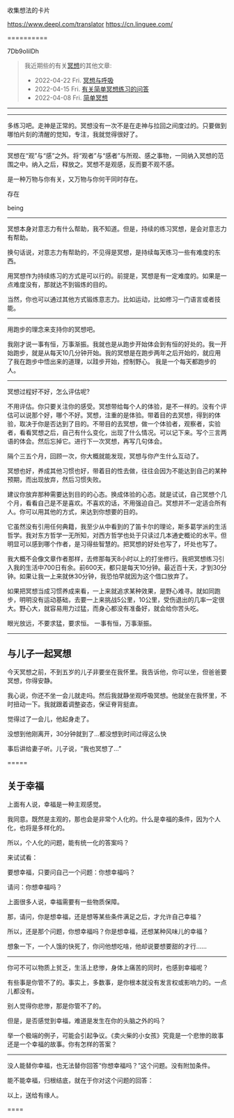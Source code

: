 收集想法的卡片

https://www.deepl.com/translator
https://cn.linguee.com/


==========

7Db9oIilDh

> 我近期些的有关[冥想](https://conge.github.io/tag/#冥想)的其他文章:
> - 2022-04-22 Fri. [冥想与呼吸](https://conge.github.io/2022/04/22/breathing/)
> - 2022-04-15 Fri. [有关简单冥想练习的问答](https://conge.github.io/2022/04/15/Q-and-A-about-meditation/)
> - 2022-04-08 Fri. [简单冥想](https://conge.github.io/2022/04/08/simple-meditation/)

---



----------

多练习吧。走神是正常的。冥想没有一次不是在走神与拉回之间度过的。只要做到哪怕片刻的清醒的觉知，专注，我就觉得很好了。

---

冥想在“观”与“感”之外。将“观者”与“感者”与所观、感之事物，一同纳入冥想的范围之中。纳入之后，释放之。冥想不是观感，反而要不观不感。

是一种万物与你有关，又万物与你何干同时存在。

存在

being

-----

冥想本身对意志力有什么帮助，我不知道。但是，持续的练习冥想，是会对意志力有帮助。

换句话说，对意志力有帮助的，不见得是冥想，是持续每天练习一些有难度的东西。

用冥想作为持续练习的方式是可以行的。前提是，冥想是有一定难度的。如果是一点难度没有，那就达不到锻炼的目的。

当然，你也可以通过其他方式锻炼意志力。比如运动，比如修习一门语言或者技能。

-----
用跑步的理念来支持你的冥想吧。

我刚才说一事有恒，万事渐振。我就也是从跑步开始体会到有恒的好处的。我一开始跑步，就是从每天10几分钟开始。我的冥想是在跑步两年之后开始的，就应用了我在跑步中悟出来的道理，以跬步开始，控制野心。
我是一个每天都跑步的人。

----

冥想过程好不好，怎么评估呢?

不用评估。你只要关注你的感受。冥想带给每个人的体验，是不一样的。没有个评估可以说那个好，哪个不好。冥想，注重的是体验。带着目的去冥想，得到的体验，取决于你是否达到了目的。不带目的去冥想，做一个体验者，观察者，实验者，看看冥想之后，自己有什么变化，出现了什么情况。可以记下来。写个三言两语的体会。然后忘掉它。进行下一次冥想，再写几句体会。

隔个三五个月，回顾一次，你大概就能发现，冥想与你产生什么互动了。

冥想也好，养成其他习惯也好，带着目的性去做，往往会因为不能达到自己的某种预期，而出现放弃，然后习惯失败。

建议你放弃那种需要达到目的的心态。换成体验的心态。就是试试，自己冥想个几个月，看看自己是不是喜欢。不喜欢的话，不用强迫自己。冥想并不一定适合所有人。你可以用其他的方式，来达到你想要的目的。

它虽然没有引用任何典籍，我至少从中看到的了笛卡尔的理论，斯多葛学派的生活哲学。我对东方哲学一无所知，对西方哲学也处于只读过几本通史概论的水平。但明显可以感到哪个作者，是习得些智慧的。把冥想的好处也写了，坏处也写了。

我大概不会像文章作者那样，去修那每天8小时以上的打坐修行。我把冥想练习引入我的生活中700日有余。前600天，都只是每天10分钟。最近百十天，才到30分钟。如果让我一上来就休30分钟，我恐怕早就因为这个借口放弃了。

如果把冥想当成习惯养成来看，一上来就追求某种效果，是野心难寻。就如同跑步，明明没有运动基础，去要一上来挑战5公里，10公里，受伤退出的几率一定很大。野心大，就容易用力过猛，而身心都没有准备好，就会给你苦头吃。

眼光放远，不要求猛，要求恒。 一事有恒，万事渐振。






--------

## 与儿子一起冥想

今天冥想之前，不到五岁的儿子非要坐在我怀里。我告诉他，你可以坐，但爸爸要冥想，你得安静。

我心说，你还不坐一会儿就走吗。然后我就静坐观呼吸冥想。他就坐在我怀里，不时扭动一下。我就跟着调整姿态，保证脊背挺直。

觉得过了一会儿，他起身走了。

没想到他刚离开，30分钟就到了…都没想到时间过得这么快

事后讲给妻子听。儿子说，“我也冥想了…”

=====


## 关于幸福

上面有人说，幸福是一种主观感觉。

我同意。既然是主观的，那也会是非常个人化的。什么是幸福的条件，因为个人化，也将是多样化的。

所以，个人化的问题，能有统一化的答案吗？

来试试看：

要想幸福，只要问自己一个问题：你想幸福吗？

请问：你想幸福吗？

上面很多人说，幸福需要有一些物质保障。

那，请问，你是想幸福，还是想等某些条件满足之后，才允许自己幸福？

所以，还是那个问题，你想幸福吗？你是想幸福，还想某种风味儿的幸福？

想象一下，一个人饿的快死了，你问他想吃啥，他却说要想要甜的才行……

-----

你可不可以物质上贫乏，生活上悲惨，身体上痛苦的同时，也感到幸福呢？

有些事是你管不了的。事实上，多数事，是你根本就没有发言权或影响力的。一点儿都没有。

别人觉得你悲惨，那是你管不了的。

但是，是否感觉到幸福，难道是发生在你的头脑之外的吗？

举一个极端的例子，可能会引起争议。《卖火柴的小女孩》究竟是一个悲惨的故事还是一个幸福的故事。你有怎样的答案？

----

没人能替你幸福，也无法替你回答“你想幸福吗？”这个问题。没有附加条件。

能不能幸福，归根结底，就在于你对这个问题的回答：

以上，送给有缘人。


====
